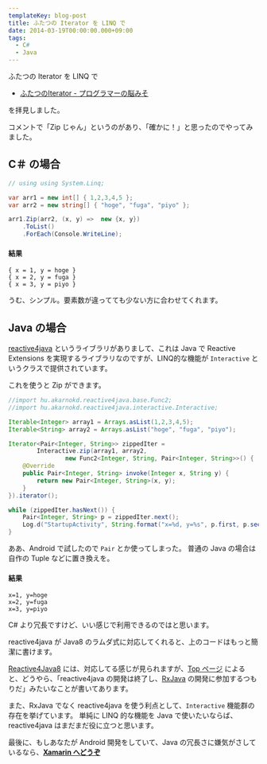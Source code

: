```yaml
---
templateKey: blog-post
title: ふたつの Iterator を LINQ で
date: 2014-03-19T00:00:00.000+09:00
tags:
  - C#
  - Java
---
```

ふたつの Iterator を LINQ で

* [ふたつのIterator - プログラマーの脳みそ](http://d.hatena.ne.jp/Nagise/20140315/1394884271)

を拝見しました。
<!--more-->
コメントで「Zip じゃん」というのがあり、「確かに！」と思ったのでやってみました。

## C＃ の場合

```csharp
// using using System.Linq;

var arr1 = new int[] { 1,2,3,4,5 };
var arr2 = new string[] { "hoge", "fuga", "piyo" };

arr1.Zip(arr2, (x, y) =>  new {x, y})
    .ToList()
    .ForEach(Console.WriteLine);
```

#### 結果

```
{ x = 1, y = hoge }
{ x = 2, y = fuga }
{ x = 3, y = piyo }
```

うむ、シンプル。要素数が違ってても少ない方に合わせてくれます。

## Java の場合

[reactive4java](https://code.google.com/p/reactive4java/) というライブラリがありまして、これは Java で Reactive Extensions を実現するライブラリなのですが、LINQ的な機能が ``Interactive`` というクラスで提供されています。

これを使うと Zip ができます。

```java
//import hu.akarnokd.reactive4java.base.Func2;
//import hu.akarnokd.reactive4java.interactive.Interactive;

Iterable<Integer> array1 = Arrays.asList(1,2,3,4,5);
Iterable<String> array2 = Arrays.asList("hoge", "fuga", "piyo");

Iterator<Pair<Integer, String>> zippedIter = 
		Interactive.zip(array1, array2, 
				new Func2<Integer, String, Pair<Integer, String>>() {
	@Override
	public Pair<Integer, String> invoke(Integer x, String y) {
		return new Pair<Integer, String>(x, y);
	}
}).iterator();

while (zippedIter.hasNext()) {
	Pair<Integer, String> p = zippedIter.next();
	Log.d("StartupActivity", String.format("x=%d, y=%s", p.first, p.second));
}
```

ああ、Android で試したので ``Pair`` とか使ってしまった。
普通の Java の場合は自作の Tuple などに置き換えを。

#### 結果

```
x=1, y=hoge 
x=2, y=fuga 
x=3, y=piyo 
```

C# より冗長ですけど、いい感じで利用できるのではと思います。

reactive4java が Java8 のラムダ式に対応してくれると、上のコードはもっと簡潔に書けます。

[Reactive4Java8](https://code.google.com/p/reactive4java/wiki/Reactive4Java8) には、対応してる感じが見られますが、[Top ページ](https://code.google.com/p/reactive4java/) によると、どうやら、「reactive4java の開発は終了し、[RxJava](https://github.com/Netflix/RxJava) の開発に参加するつもりだ」みたいなことが書いてあります。

また、RxJava でなく reactive4java を使う利点として、``Interactive`` 機能群の存在を挙げています。
単純に LINQ 的な機能を Java で使いたいならば、 reactive4java はまだまだ役に立つと思います。

最後に、もしあなたが Android 開発をしていて、Java の冗長さに嫌気がさしているなら、[**Xamarin へどうぞ**](http://xamarin.com/csharp) 